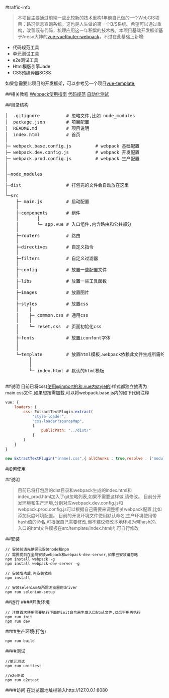 #traffic-info
> 本项目主要通过前端一些比较新的技术重构1年前自己做的一个WebGIS项目：路况信息查询系统。这也是人生做的第一个B/S系统。希望可以通过重构，改善既有代码，梳理应用这一年积累的技术栈。本项目基础开发框架基于Aresn大神的[vue-vueRouter-webpack](https://github.com/icarusion/vue-vueRouter-webpack)，不过在此基础上新增:

* 代码规范工具
* 单元测试工具
* e2e测试工具
* Html模版引擎Jade
* CSS预编译器SCSS

如果您需要此项目的开发框架，可以参考另一个项目[vue-template](https://github.com/tutuxxx/vue-template);

##相关教程
[Webpack使用指南](http://tutuxxx.github.io/2016/08/18/Webpack使用指南/)
[代码规范](http://tutuxxx.github.io/2016/08/14/在Vue+Babel+Webpack环境中使用ESLint/)
[自动化测试](http://tutuxxx.github.io/2016/08/16/是时候学学前端自动化测试了/)

##目录结构
<pre>
│  .gitignore          # 忽略文件,比如 node_modules
│  package.json        # 项目配置
│  README.md           # 项目说明
│  index.html          # 首页
│
├─ webpack.base.config.js         # webpack 基础配置
├─ webpack.dev.config.js          # webpack 开发配置
├─ webpack.prod.config.js         # webpack 生产配置
│
│
├─node_modules
│
├─dist                 # 打包完的文件会自动放在这里
│
└─src
    ├─ main.js         # 启动配置
    │
    ├─components       # 组件
    │       │
    │       └─ app.vue # 入口组件,内含路由和公共部分
    │
    ├─routers          # 路由
    │
    ├─directives       # 自定义指令
    │
    ├─filters          # 自定义过滤器
    │
    ├─config           # 放置一些配置文件
    │
    ├─libs             # 放置一些工具函数
    │
    ├─images           # 放置图片
    │
    ├─styles           # 放置css
    │    │
    │    ├─ common.css # 通用css
    │    │
    │    └─ reset.css  # 页面初始化css
    │
    ├─fonts            # 放置iconfont字体
    │
    │
    └─template         # 放置html模板,webpack依赖此文件生成所需的html
         │
         │
         └─ index.html # 默认的html模板

</pre>

##说明
目前已将css(使用@import的和.vue内style的)样式都独立抽离为main.css文件,如果想按需加载,可以将webpack.base.js内的如下代码注释
```javascript
vue: {
    loaders: {
        css: ExtractTextPlugin.extract(
            "style-loader",
            "css-loader?sourceMap",
            {
                publicPath: "../dist/"
            }
        )
    }
}

new ExtractTextPlugin("[name].css",{ allChunks : true,resolve : ['modules'] }),
```

#如何使用

##说明
> 目前已将打包后的dist目录和webpack生成的index.html和index_prod.html加入了git忽略列表,如果不需要这样做,请修改。
> 目前分开发环境和生产环境,分别对应webpack.dev.config.js和webpack.prod.config.js可以根据自己需要来调整相关webpack配置,比如添加灰度环境配置。
> 目前的开发环境文件使用默认命名,生产环境使用带hash值的命名,可根据自己需要修改,但不建议修改本地环境为带hash的。
> 入口的html文件模板在src/template/index.html内,可自行修改

##安装
```
// 安装前请先确保已安装node和npm
// 需要提前在全局安装webpack和webpack-dev-server,如果已安装请忽略
npm install webpack -g
npm install webpack-dev-server -g

// 安装成功后,再安装依赖
npm install

// 安装selenium及所需浏览器的driver
npm run selenium-setup

```

##运行
####开发环境
```
// 注意首次使用需要执行下面的init命令来生成入口html文件,以后不用再执行
npm run init
npm run dev
```

####生产环境(打包)
```
npm run build
```

####测试
```
//单元测试
npm run unittest

//e2e测试
npm run e2etest
```

####访问
在浏览器地址栏输入http://127.0.0.1:8080
